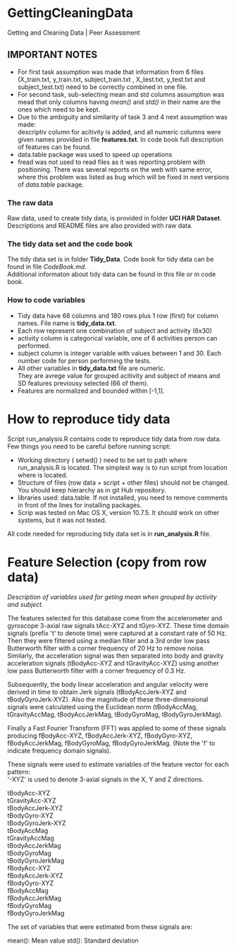GettingCleaningData
===================

Getting and Cleaning Data | Peer Assessment

IMPORTANT NOTES
-------------------------

* For first task assumption was made that information from 6 files (X_train.txt, y_train.txt, subject_train.txt , X_test.txt, y_test.txt and subject_test.txt) need to be correctly combined in one file.
* For second task, sub-selecting mean and std columns assumption was mead that only columns having _mean()_ and _std()_ in their name are the ones which need to be kept.
* Due to the ambiguity and similarity of task 3 and 4 next assumption was made:   
descriptiv column for acitivity is added, and all numeric columns were given names provided in file __features.txt__. In code book full description of features can be found. 
* data.table package was used to speed up operations
* fread was not used to read files as it was reporting problem with positioning. There was several reports on the web with same error, where this problem was listed as bug which will be fixed in next versions of _data.table_ package. 



### The raw data
Raw data, used to create tidy data, is provided in folder **UCI HAR Dataset**.
Descriptions and README files are also provided with raw data.

### The tidy data set and the code book
The tidy data set is in folder **Tidy_Data**. 
Code book for tidy data can be found in file *CodeBook.md*.  
Additional informaton about tidy data can be found in this file or in code book.  

### How to code variables

* Tidy data have 68 columns and 180 rows plus 1 row (first) for column names. File name is __tidy_data.txt__.   
* Each row represent one combination of subject and activity (6x30)
* activity column is categorical variable, one of 6 activities person can performed.
* subject column is integer variable with values between 1 and 30. Each number code for person performing the tests.
* All other variables in __tidy_data.txt__  file are numeric.  
They are avrege value for grouped acitivity and subject of means and SD features previousy selected (66 of them).
* Features are normalized and bounded within [-1,1].


How to reproduce tidy data
===========

Script run_analysis.R contains code to reproduce tidy data from row data. 
Few things you need to be careful before running script:

* Working directory ( setwd() ) need to be set to path where run_analysis.R is located. The simplest  way is to run script from location where is located.
* Structure of files (row data + script + other files) should not be changed. You should keep hierarchy as in git Hub repository. 
* libraries used: data.table. If not installed, you need to remove comments in front of the lines for installing packages.
* Scrip was tested on Mac OS X, version 10.7.5. It should work on other systems, but it was not tested.  

All code needed for reproducing tidy data set is in __run_analysis.R__ file.


Feature Selection (copy from row data)
=================

_Description of variables used for geting mean when grouped by activity and subject._

The features selected for this database come from the accelerometer and gyroscope 3-axial raw signals tAcc-XYZ and tGyro-XYZ. These time domain signals (prefix 't' to denote time) were captured at a constant rate of 50 Hz. Then they were filtered using a median filter and a 3rd order low pass Butterworth filter with a corner frequency of 20 Hz to remove noise. Similarly, the acceleration signal was then separated into body and gravity acceleration signals (tBodyAcc-XYZ and tGravityAcc-XYZ) using another low pass Butterworth filter with a corner frequency of 0.3 Hz. 

Subsequently, the body linear acceleration and angular velocity were derived in time to obtain Jerk signals (tBodyAccJerk-XYZ and tBodyGyroJerk-XYZ). Also the magnitude of these three-dimensional signals were calculated using the Euclidean norm (tBodyAccMag, tGravityAccMag, tBodyAccJerkMag, tBodyGyroMag, tBodyGyroJerkMag). 

Finally a Fast Fourier Transform (FFT) was applied to some of these signals producing fBodyAcc-XYZ, fBodyAccJerk-XYZ, fBodyGyro-XYZ, fBodyAccJerkMag, fBodyGyroMag, fBodyGyroJerkMag. (Note the 'f' to indicate frequency domain signals). 

These signals were used to estimate variables of the feature vector for each pattern:  
'-XYZ' is used to denote 3-axial signals in the X, Y and Z directions.

tBodyAcc-XYZ  
tGravityAcc-XYZ  
tBodyAccJerk-XYZ  
tBodyGyro-XYZ  
tBodyGyroJerk-XYZ  
tBodyAccMag  
tGravityAccMag  
tBodyAccJerkMag  
tBodyGyroMag  
tBodyGyroJerkMag  
fBodyAcc-XYZ  
fBodyAccJerk-XYZ  
fBodyGyro-XYZ  
fBodyAccMag  
fBodyAccJerkMag  
fBodyGyroMag  
fBodyGyroJerkMag  
 
The set of variables that were estimated from these signals are: 

mean(): Mean value
std(): Standard deviation


